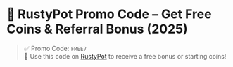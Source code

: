 # 🎁 RustyPot Promo Code – Get Free Coins & Referral Bonus (2025)

> ✅ Promo Code: `FREE7`  
> 🎉 Use this code on [RustyPot](https://rustypot.com) to receive a free bonus or starting coins!
